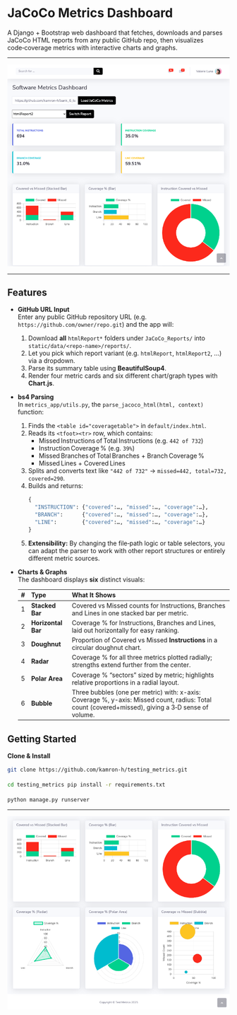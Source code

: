 # JaCoCo Metrics Dashboard

A Django + Bootstrap web dashboard that fetches, downloads and parses JaCoCo HTML reports from any public GitHub repo, then visualizes code‑coverage metrics with interactive charts and graphs.

---

![Dashboard Screenshot](static/dashboard/img/dashboard_1.png)


---
## Features

- **GitHub URL Input**  
  Enter any public GitHub repository URL (e.g. `https://github.com/owner/repo.git`) and the app will:
  1. Download **all** `htmlReport*` folders under `JaCoCo_Reports/` into `static/data/<repo-name>/reports/`.
  2. Let you pick which report variant (e.g. `htmlReport`, `htmlReport2`, …) via a dropdown.
  3. Parse its summary table using **BeautifulSoup4**.
  4. Render four metric cards and six different chart/graph types with **Chart.js**.

- **bs4 Parsing**  
  In `metrics_app/utils.py`, the `parse_jacoco_html(html, context)` function:
  1. Finds the `<table id="coveragetable">` in `default/index.html`.  
  2. Reads its `<tfoot><tr>` row, which contains:
     - Missed Instructions of Total Instructions (e.g. `442 of 732`)  
     - Instruction Coverage % (e.g. `39%`)  
     - Missed Branches of Total Branches + Branch Coverage %  
     - Missed Lines + Covered Lines  
  3. Splits and converts text like `"442 of 732"` → `missed=442, total=732, covered=290`.  
  4. Builds and returns:
     ```python
     {
       "INSTRUCTION": {"covered":…, "missed":…, "coverage":…},
       "BRANCH":      {"covered":…, "missed":…, "coverage":…},
       "LINE":        {"covered":…, "missed":…, "coverage":…}
     }
     ```
  5. **Extensibility:** By changing the file‐path logic or table selectors, you can adapt the parser to work with other report structures or entirely different metric sources.

- **Charts & Graphs**  
  The dashboard displays **six** distinct visuals:

  | #  | Type             | What It Shows                                                                                   |
  |----|------------------|-------------------------------------------------------------------------------------------------|
  | 1  | **Stacked Bar**  | Covered vs Missed counts for Instructions, Branches and Lines in one stacked bar per metric.   |
  | 2  | **Horizontal Bar** | Coverage % for Instructions, Branches and Lines, laid out horizontally for easy ranking.      |
  | 3  | **Doughnut**     | Proportion of Covered vs Missed **Instructions** in a circular doughnut chart.                 |
  | 4  | **Radar**        | Coverage % for all three metrics plotted radially; strengths extend further from the center.    |
  | 5  | **Polar Area**   | Coverage % “sectors” sized by metric; highlights relative proportions in a radial layout.       |
  | 6  | **Bubble**       | Three bubbles (one per metric) with:  x-axis: Coverage %, y-axis: Missed count, radius: Total count (covered+missed), giving a 3‑D sense of volume.



## Getting Started

**Clone & Install**  
   ```bash
   git clone https://github.com/kamron-h/testing_metrics.git

   cd testing_metrics pip install -r requirements.txt

   python manage.py runserver
   ```

---


![Dashboard Screenshot](static/dashboard/img/dashboard_2.png)